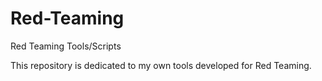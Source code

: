 # Red-Teaming
Red Teaming Tools/Scripts

This repository is dedicated to my own tools developed for Red Teaming.




